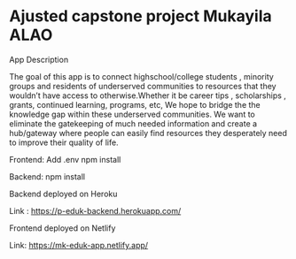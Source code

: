 # Ajusted capstone project Mukayila ALAO

App Description

The goal of this app is to connect highschool/college students , minority groups and residents of underserved communities to resources that they wouldn’t have access to otherwise.Whether it be career tips , scholarships , grants, continued learning, programs, etc, We hope to bridge the the knowledge gap within these underserved communities. We want to eliminate the gatekeeping of much needed information and create a hub/gateway where people can easily find resources they desperately need to improve their quality of life.

Frontend:
Add .env
npm install

Backend:
npm install

Backend deployed on Heroku

Link : https://p-eduk-backend.herokuapp.com/

Frontend deployed on Netlify

Link: https://mk-eduk-app.netlify.app/
